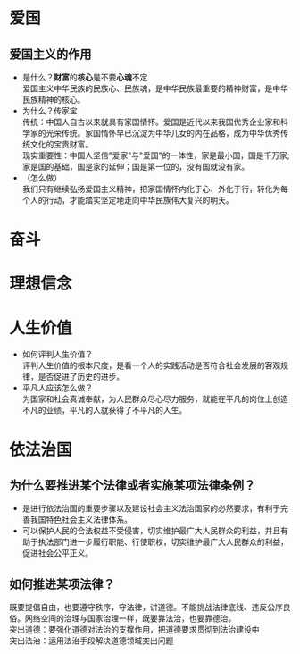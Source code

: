 # 爱国

## 爱国主义的作用

+ 是什么？**财富**的**核心**是不要**心魂**不定  
爱国主义中华民族的民族心、民族魂，是中华民族最重要的精神财富，是中华民族精神的核心。
+ 为什么？传家宝  
传统：中国人自古以来就具有家国情怀。爱国是近代以来我国优秀企业家和科学家的光荣传统。家国情怀早已沉淀为中华儿女的内在品格，成为中华优秀传统文化的宝贵财富。  
现实重要性：中国人坚信"爱家"与"爱国"的一体性，家是最小国，国是千万家;家是国的基础，国是家的延伸；国是第一位的，没有国就没有家。
+ （怎么做）  
我们只有继续弘扬爱国主义精神，把家国情怀内化于心、外化于行，转化为每个人的行动，才能踏实坚定地走向中华民族伟大复兴的明天。

# 奋斗

# 理想信念

# 人生价值

+ 如何评判人生价值？  
评判人生价值的根本尺度，是看一个人的实践活动是否符合社会发展的客观规律，是否促进了历史的进步。
+ 平凡人应该怎么做？  
为国家和社会真诚奉献，为人民群众尽心尽力服务，就能在平凡的岗位上创造不凡的业绩，平凡的人就获得了不平凡的人生。

# 依法治国

## 为什么要推进某个法律或者实施某项法律条例？

+ 是进行依法治国的重要步骤以及建设社会主义法治国家的必然要求，有利于完善我国特色社会主义法律体系。
+ 可以保护人民的合法权益不受侵害，切实维护最广大人民群众的利益，并且有助于执法部门进一步履行职能、行使职权，切实维护最广大人民群众的利益，促进社会公平正义。

## 如何推进某项法律？

既要提倡自由，也要遵守秩序，守法律，讲道德。不能挑战法律底线、违反公序良俗。网络空间的治理与国家治理一样，既要靠法治，也要靠德治。  
突出道德：要强化道德对法治的支撑作用，把道德要求贯彻到法治建设中  
突出法治：运用法治手段解决道德领域突出问题
